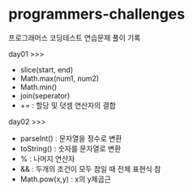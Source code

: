 # programmers-challenges

프로그래머스 코딩테스트 연습문제 풀이 기록

day01 >>>

- slice(start, end)
- Math.max(num1, num2)
- Math.min()
- join(seperator)
- += : 할당 및 덧셈 연산자의 결합

day02 >>>

- parseInt() : 문자열을 정수로 변환
- toString() : 숫자를 문자열로 변환
- % : 나머지 연산자
- && : 두개의 조건이 모두 참일 때 전체 표현식 참
- Math.pow(x,y) : x의 y제곱근
